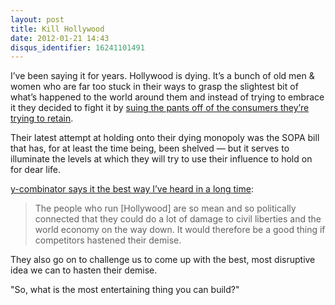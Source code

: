 ```yaml
---
layout: post
title: Kill Hollywood
date: 2012-01-21 14:43
disqus_identifier: 16241101491
---
```


I’ve been saying it for years. Hollywood is dying. It’s a bunch of old men & women who are far too stuck in their ways to grasp the slightest bit of what’s happened to the world around them and instead of trying to embrace it they decided to fight it by [suing the pants off of the consumers they’re trying to retain](http://arstechnica.com/old/content/2006/04/6662.ars).

Their latest attempt at holding onto their dying monopoly was the SOPA bill that has, for at least the time being, been shelved — but it serves to illuminate the levels at which they will try to use their influence to hold on for dear life.

[y-combinator says it the best way I’ve heard in a long time](http://ycombinator.com/rfs9.html):

> The people who run [Hollywood] are so mean and so politically connected that they could do a lot of damage to civil liberties and the world economy on the way down. It would therefore be a good thing if competitors hastened their demise.

They also go on to challenge us to come up with the best, most disruptive idea we can to hasten their demise.

"So, what is the most entertaining thing you can build?"
